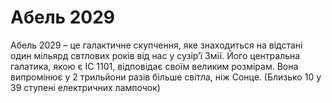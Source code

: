 # Абель 2029

Абель 2029 – це галактичне скупчення, яке знаходиться на відстані один мільярд
свтлових років від нас у сузір’ї Змії. Його центральна галатика, якою є IC 1101,
відповідає своїм великим розмірам. Вона випромінює у 2 трильйони разів більше
світла, ніж Сонце. (Близько 10 у 39 ступені електричних лампочок)
